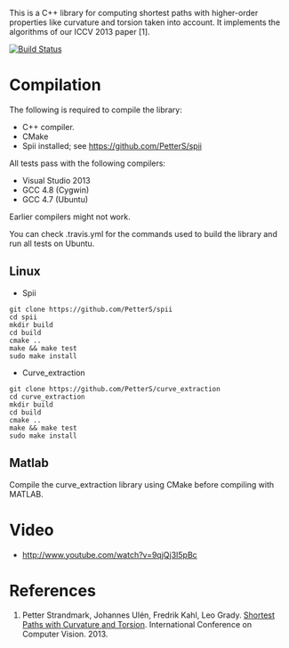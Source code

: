 This is a C++ library for computing shortest paths with higher-order properties like curvature and torsion taken into account. It implements the algorithms of our ICCV 2013 paper [1].

[![Build Status](https://travis-ci.org/PetterS/curve_extraction.png)](https://travis-ci.org/PetterS/curve_extraction)

Compilation
====
The following is required to compile the library:
* C++ compiler.
* CMake
* Spii installed; see https://github.com/PetterS/spii 

All tests pass with the following compilers:
* Visual Studio 2013
* GCC 4.8 (Cygwin)
* GCC 4.7 (Ubuntu)

Earlier compilers might not work.

You can check .travis.yml for the commands used to build the library and run all tests on Ubuntu.

Linux
---

* Spii
```
git clone https://github.com/PetterS/spii
cd spii
mkdir build
cd build
cmake ..
make && make test
sudo make install
```

* Curve_extraction
```
git clone https://github.com/PetterS/curve_extraction
cd curve_extraction
mkdir build
cd build
cmake ..
make && make test
sudo make install
```

Matlab
------
Compile the curve_extraction library using CMake before compiling with MATLAB.

Video
====
 * http://www.youtube.com/watch?v=9qjQj3I5pBc

References
====
1. Petter Strandmark, Johannes Ulén, Fredrik Kahl, Leo Grady. [Shortest Paths with Curvature and Torsion](http://www2.maths.lth.se/vision/publications/publications/view_paper.php?paper_id=582). International Conference on Computer Vision. 2013.
